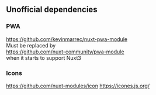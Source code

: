 ## Unofficial dependencies

### PWA
https://github.com/kevinmarrec/nuxt-pwa-module  
Must be replaced by  
https://github.com/nuxt-community/pwa-module  
when it starts to support Nuxt3

### Icons
https://github.com/nuxt-modules/icon
https://icones.js.org/
